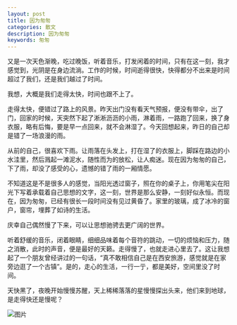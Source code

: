 ```yaml
---
layout: post
title: 因为匆匆
categories: 散文
description: 因为匆匆
keywords: 匆匆
---
```


又是一次天色渐晚，吃过晚饭，听着音乐，打发闲着的时间，只有在这一刻，我才感觉到，光阴是在身边流淌。工作的时候，时间逝得很快，快得都分不出来是时间超过了我们，还是我们越过了时间。

我想，大概是我们走得太快，时间也跟不上了。

走得太快，便错过了路上的风景。昨天出门没有看天气预报，便没有带伞，出了门，回家的时候，天突然下起了淅淅沥沥的小雨，淋着雨，一路跑了回来，换了身衣服，略有后悔，要是早一点回来，就不会淋湿了。今天回想起来，昨日的自己却是错了一场浪漫的雨。

 从前的自己，很喜欢下雨。让雨落在头发上，打在湿了的衣服上，脚踩在路边的小水洼里，然后溅起一滩泥水，随性而为的放松，让人痴迷。现在因为匆匆的自己，下了雨，却没了感受的心，遗憾的错了雨的一厢情愿。

不知道这是不是很多人的感觉，当阳光透过窗子，照在你的桌子上，你用笔尖在阳光下写着承载着自己思想的文字，这一刻，世界是那么安静，一刻好似永恒。而现在，因为匆匆，已经有很长一段时间没有见过黄昏了。家里的玻璃，成了冰冷的窗户，窗帘，埋葬了如诗的生活。

庆幸自己偶然慢了下来，可以让思想驰骋去更广阔的世界。

听着舒缓的音乐，闭着眼睛，细细品味着每个音符的跳动，一切的烦恼和压力，随之消散，此时的声音，便是最好的天籁。走得慢了，也就走进心里去了。这让我想起了一个朋友曾经讲过的一句话，“真不敢相信自己是在西安旅游，感觉就是在家旁边逛了一个古镇”。是的，走心的生活，一行一亍，都是美好，空间里没了时间。

天快黑了，夜晚开始慢慢苏醒，天上稀稀落落的星慢慢探出头来，他们来到地球，是走得快还是慢呢？

![图片](http://a1.qpic.cn/psb?/V118G3dh0IatwX/9L6Ke8THGDn7r6fjRXzbOHSLv9*IpLvG.H2cJFj5*ks!/b/dDwBAAAAAAAA&ek=1&kp=1&pt=0&bo=2wFYAgAAAAABELc!&t=5&tl=3&su=0159330929&tm=1566104400&sce=0-12-12&rf=2-9)